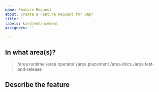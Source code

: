 ```yaml
---
name: Feature Request
about: Create a Feature Request for Dapr
title: ''
labels: kind/enhancement
assignees: ''

---
```

<!-- If you need to report a security issue with Dapr, send an email to actionsct@microsoft.com. -->
## In what area(s)?

<!-- Remove the '> ' to select -->

> /area runtime
> /area operator
> /area placement
> /area docs
> /area test-and-release

## Describe the feature
<!-- Please also discuss possible business value -->
